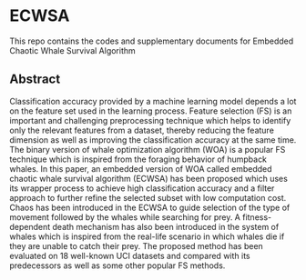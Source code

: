# ECWSA
This repo contains the codes and supplementary documents for Embedded Chaotic Whale Survival Algorithm


## Abstract
Classification accuracy provided by a machine learning model depends a lot on the feature set used in the learning process. Feature selection (FS) is an important and challenging preprocessing technique which helps to identify only the relevant features from a dataset, thereby reducing the feature dimension as well as improving the classification accuracy at the same time. The binary version of whale optimization algorithm (WOA) is a popular FS technique which is inspired from the foraging behavior of humpback whales. In this paper, an embedded version of WOA called embedded chaotic whale survival algorithm (ECWSA) has been proposed which uses its wrapper process to achieve high classification accuracy and a filter approach to further refine the selected subset with low computation cost. Chaos has been introduced in the ECWSA to guide selection of the type of movement followed by the whales while searching for prey. A fitness-dependent death mechanism has also been introduced in the system of whales which is inspired from the real-life scenario in which whales die if they are unable to catch their prey. The proposed method has been evaluated on 18 well-known UCI datasets and compared with its predecessors as well as some other popular FS methods.
